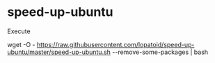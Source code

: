 # speed-up-ubuntu
Execute 

wget -O - https://raw.githubusercontent.com/lopatoid/speed-up-ubuntu/master/speed-up-ubuntu.sh --remove-some-packages | bash
